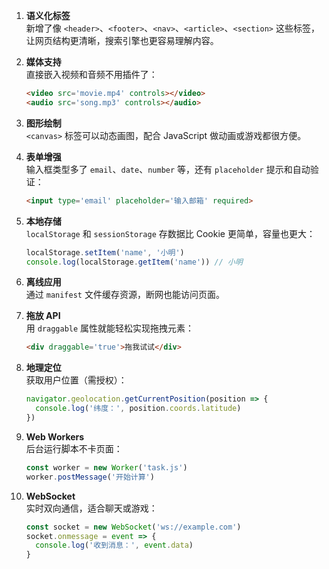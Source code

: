 1. **语义化标签**  
   新增了像 `<header>`、`<footer>`、`<nav>`、`<article>`、`<section>` 这些标签，让网页结构更清晰，搜索引擎也更容易理解内容。

2. **媒体支持**  
   直接嵌入视频和音频不用插件了：
   ```html
   <video src='movie.mp4' controls></video>
   <audio src='song.mp3' controls></audio>
   ```

3. **图形绘制**  
   `<canvas>` 标签可以动态画图，配合 JavaScript 做动画或游戏都很方便。

4. **表单增强**  
   输入框类型多了 `email`、`date`、`number` 等，还有 `placeholder` 提示和自动验证：
   ```html
   <input type='email' placeholder='输入邮箱' required>
   ```

5. **本地存储**  
   `localStorage` 和 `sessionStorage` 存数据比 Cookie 更简单，容量也更大：
   ```javascript
   localStorage.setItem('name', '小明')
   console.log(localStorage.getItem('name')) // 小明
   ```

6. **离线应用**  
   通过 `manifest` 文件缓存资源，断网也能访问页面。

7. **拖放 API**  
   用 `draggable` 属性就能轻松实现拖拽元素：
   ```html
   <div draggable='true'>拖我试试</div>
   ```

8. **地理定位**  
   获取用户位置（需授权）：
   ```javascript
   navigator.geolocation.getCurrentPosition(position => {
     console.log('纬度：', position.coords.latitude)
   })
   ```

9. **Web Workers**  
   后台运行脚本不卡页面：
   ```javascript
   const worker = new Worker('task.js')
   worker.postMessage('开始计算')
   ```

10. **WebSocket**  
    实时双向通信，适合聊天或游戏：
    ```javascript
    const socket = new WebSocket('ws://example.com')
    socket.onmessage = event => {
      console.log('收到消息：', event.data)
    }
    ```
